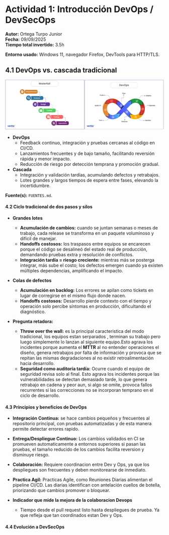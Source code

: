 # Actividad 1: Introducción DevOps / DevSecOps
**Autor:** Ortega Turpo Junior  
**Fecha:** 09/09/2025  
**Tiempo total invertido:** 3.5h

**Entorno usado:**
Windows 11, navegador Firefox, DevTools para HTTP/TLS.

## 4.1 DevOps vs. cascada tradicional
![Comparativo](Imagenes/CASCADA_VS_DEVOPS.png)
 
- **DevOps** 
  - Feedback continuo, integración y pruebas cercanas al código en CI/CD.
  - Lanzamientos frecuentes y de bajo tamaño, facilitando reversión rápida y menor impacto.
  - Reducción de riesgo por detección temprana y promoción gradual.  
- **Cascada** 
  - Integración y validación tardías, acumulando defectos y retrabajos.
  - Lotes grandes y largos tiempos de espera entre fases, elevando la incertidumbre.

**Fuente(s):** `FUENTES.md`.

#### 4.2 Ciclo tradicional de dos pasos y silos

- **Grandes lotes**
  - **Acumulación de cambios:** cuando se juntan semanas o meses de trabajo, cada release se transforma en un paquete voluminoso y difícil de manejar.
  - **Handoffs costosos:** los traspasos entre equipos se encarecen porque el código se desalineó del estado real de producción, demandando pruebas extra y resolución de conflictos.
  - **Integración tardía = riesgo creciente:** mientras más se posterga integrar, más sube el costo; los defectos emergen cuando ya existen múltiples dependencias, amplificando el impacto.

- **Colas de defectos**
  - **Acumulación en backlog:** Los errores se apilan como tickets en lugar de corregirse en el mismo flujo donde nacen.
  - **Handoffs costosos:** Desarrollo pierde contexto con el tiempo y operación solo percibe síntomas en producción, dificultando el diagnóstico.

- **Pregunta retadora:**
  - **Throw over the wall:** es la principal caracteristica del modo tradicional, los equipos estan serparados , terminan su trabajo pero luego simplemente lo lanzan al siguiente equipo.Esto agrava los incidentes porque aumenta el **MTTR** al no entender operaciones el diseño, genera retrabajos por falta de información y provoca que se repitan las mismas degradaciones al no existir retroalimentación hacia desarrollo.  
  - **Seguridad como auditoría tardía:** Ocurre cuando el equipo de seguridad revisa solo al final. Esto agrava los incidentes porque las vulnerabilidades se detectan demasiado tarde, lo que genera retrabajo en cadena y peor aun, si algo se omite, provoca fallos recurrentes si las correcciones no se incorporan temprano en el ciclo de desarrollo.

#### 4.3 Principios y beneficios de DevOps
- **Integración Continua:** se hace cambios pequeños y frecuentes al repositorio principal, con pruebas automatizadas y de esta manera permite detectar errores rapido.

- **Entrega/Despliegue Continuo:** Los cambios validados en CI se promueven automaticamente a entornos superiores si pasan las pruebas, el tamaño reducido de los cambios facilita reversion y disminuye riesgo.

- **Colaboración:** Requiere coordinacion entre Dev y Ops, ya que los despliegues son frecuentes y deben monitorearse de inmediato.

- **Practica Agil:**
Practicas Agile, como Reuniones Diarias alimentan el pipeline CI/CD. Las diarias identifican con antelación cuellos de botella, priorizando que cambios promover o bloquear.

- **Indicador que mide la mejora de la colaboracion Devops**
  - Tiempo desde el pull request listo hasta despliegues de prueba. Ya que refleja que tan coordinados estan Dev y Ops.

#### 4.4 Evolución a DevSecOps

